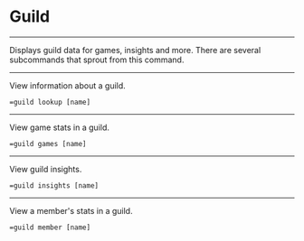 # Guild
---
Displays guild data for games, insights and more. There are several subcommands that sprout from this command.

---
View information about a guild.
```
=guild lookup [name]
```
---
View game stats in a guild.
```
=guild games [name]
```
---
View guild insights.
```
=guild insights [name]
```
---
View a member's stats in a  guild.
```
=guild member [name]
```
